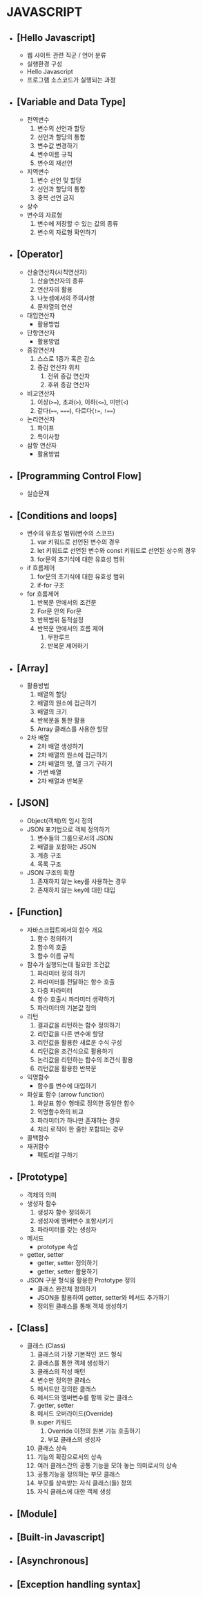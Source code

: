# JAVASCRIPT

  * ## [Hello Javascript]
    * 웹 사이트 관련 직군 / 언어 분류
    * 실행환경 구성
    * Hello Javascript
    * 프로그램 소스코드가 실행되는 과정  
  * ## [Variable and Data Type]
    * 전역변수
      1. 변수의 선언과 할당
      2. 선언과 할당의 통합
      3. 변수값 변경하기
      4. 변수이름 규칙
      5. 변수의 재선언
    * 지역변수
      1. 변수 선언 및 할당
      2. 선언과 할당의 통합
      3. 중복 선언 금지
    * 상수 
    * 변수의 자료형 
      1. 변수에 저장할 수 있는 값의 종류 
      2. 변수의 자료형 확인하기
  * ## [Operator]
    * 산술연산자(사칙연산자)
      1. 산술연산자의 종류
      2. 연산자의 활용
      3. 나눗셈에서의 주의사항
      4. 문자열의 연산 
    * 대입연산자
      * 활용방법
    * 단항연산자
      * 활용방법
    * 증감연산자
      1. 스스로 1증가 혹은 감소
      2. 증감 연산자 위치
         1. 전위 증감 연산자
         2. 후위 증감 연산자  
    * 비교연산자
      1.  이상(`>=`), 초과(`>`), 이하(`<=`), 미만(`<`)
      2.  같다(`==`, `===`), 다르다(`!=`, `!==`)
    * 논리연산자
      1. 파이프
      2. 특이사항 
    * 삼항 연산자
      * 활용방법 
  * ## [Programming Control Flow]
    * 실습문제
  * ## [Conditions and loops]
     * 변수의 유효성 범위(변수의 스코프)
       1. var 키워드로 선언된 변수의 경우
       2. let 키워드로 선언된 변수와 const 키워드로 선언된 상수의 경우
       3. for문의 초기식에 대한 유효성 범위
     * if 흐름제어
       1. for문의 초기식에 대한 유효성 범위
       2. if-for 구조
     * for 흐름제어
       1. 반복문 안에서의 조건문
       2. For문 안의 For문
       3. 반복범위 동적설정
       4. 반복문 안에서의 흐름 제어
          1. 무한루프 
          2. 반복문 제어하기
  * ## [Array]
    * 활용방법
      1. 배열의 할당
      2. 배열의 원소에 접근하기
      3. 배열의 크기
      4. 반복문을 통한 활용
      5. Array 클래스를 사용한 할당
    * 2차 배열
      * 2차 배열 생성하기 
      * 2차 배열의 원소에 접근하기
      * 2차 배열의 행, 열 크기 구하기
      * 가변 배열
      * 2차 배열과 반복문
  * ## [JSON]
    * Object(객체)의 임시 정의
    * JSON 표기법으로 객체 정의하기
      1. 변수들의 그룹으로서의 JSON 
      2. 배열을 포함하는 JSON
      3. 계층 구조
      4. 목록 구조
    * JSON 구조의 확장
      1. 존재하지 않는 key를 사용하는 경우 
      2. 존재하지 않는 key에 대한 대입
  * ## [Function]
    * 자바스크립트에서의 함수 개요
      1. 함수 정의하기
      2. 함수의 호출
      3. 함수 이름 규칙
    * 함수가 실행되는데 필요한 조건값
      1. 파라미터 정의 하기 
      2. 파라미터를 전달하는 함수 호출
      3. 다중 파라미터
      4. 함수 호출시 파라미터 생략하기
      5. 파라미터의 기본값 정의
    * 리턴
      1. 결과값을 리턴하는 함수 정의하기 
      2. 리턴값을 다른 변수에 할당
      3. 리턴값을 활용한 새로운 수식 구성
      4. 리턴값을 조건식으로 활용하기
      5. 논리값을 리턴하는 함수의 조건식 활용
      6. 리턴값을 활용한 반복문
    * 익명함수
      *  함수를 변수에 대입하기 
    * 화살표 함수 (arrow function)
      1. 화살표 함수 형태로 정의한 동일한 함수 
      2. 익명함수와의 비교 
      3. 파라미터가 하나만 존재하는 경우
      4. 처리 로직이 한 줄만 포함되는 경우
    * 콜백함수
    * 재귀함수
      * 팩토리얼 구하기
  * ## [Prototype]
    * 객체의 의미
    * 생성자 함수
      1. 생성자 함수 정의하기
      2. 생성자에 멤버변수 포함시키기
      3. 파라미터를 갖는 생성자
    * 메서드
      * prototype 속성 
    * getter, setter
      * getter, setter 정의하기
      * getter, setter 활용하기
    * JSON 구문 형식을 활용한 Prototype 정의
      *  클래스 완전체 정의하기
      *  JSON을 활용하여 getter, setter와 메서드 추가하기
      *  정의된 클래스를 통해 객체 생성하기
  * ## [Class]
    * 클래스 (Class)
      1. 클래스의 가장 기본적인 코드 형식 
      2. 클래스를 통한 객체 생성하기
      3. 클래스의 작성 패턴
      4. 변수만 정의한 클래스
      5. 메서드만 정의한 클래스
      6. 메서드와 멤버변수를 함께 갖는 클래스
      7. getter, setter
      8. 메서드 오버라이드(Override)
      9. super 키워드
         1.  Override 이전의 원본 기능 호출하기
         2.  부모 클래스의 생성자
      10. 클래스 상속
         2. 기능의 확장으로서의 상속 
         3. 여러 클래스간의 공통 기능을 모아 놓는 의미로서의 상속
         4. 공통기능을 정의하는 부모 클래스
         5. 부모를 상속받는 자식 클래스(들) 정의
         6. 자식 클래스에 대한 객체 생성


  * ## [Module]
  * ## [Built-in Javascript]
  * ## [Asynchronous]
  * ## [Exception handling syntax]


